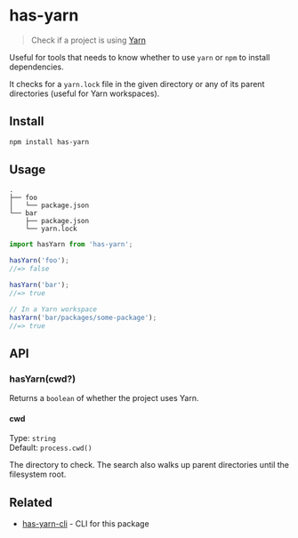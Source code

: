 # has-yarn

> Check if a project is using [Yarn](https://yarnpkg.com)

Useful for tools that needs to know whether to use `yarn` or `npm` to install dependencies.

It checks for a `yarn.lock` file in the given directory or any of its parent directories (useful for Yarn workspaces).

## Install

```sh
npm install has-yarn
```

## Usage

```
.
├── foo
│   └── package.json
└── bar
    ├── package.json
    └── yarn.lock
```

```js
import hasYarn from 'has-yarn';

hasYarn('foo');
//=> false

hasYarn('bar');
//=> true

// In a Yarn workspace
hasYarn('bar/packages/some-package');
//=> true
```

## API

### hasYarn(cwd?)

Returns a `boolean` of whether the project uses Yarn.

#### cwd

Type: `string`\
Default: `process.cwd()`

The directory to check. The search also walks up parent directories until the filesystem root.

## Related

- [has-yarn-cli](https://github.com/sindresorhus/has-yarn-cli) - CLI for this package
